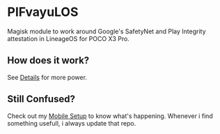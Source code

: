 # PIFvayuLOS

Magisk module to work around Google's SafetyNet and Play Integrity attestation in LineageOS for POCO X3 Pro.

## How does it work?

See [Details](Docs/Details.md) for more power.

## Still Confused?

Check out my [Mobile Setup](https://github.com/ToucH9000/Mobile-Specification) to know what's happening. Whenever i find something usefull, i always update that repo.
